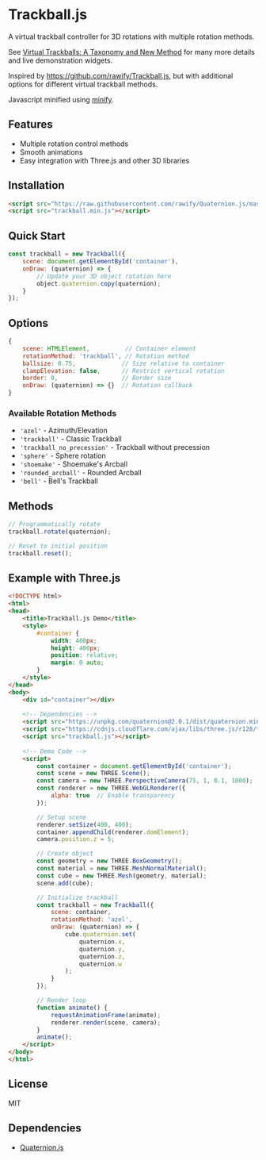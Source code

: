 # Trackball.js

A virtual trackball controller for 3D rotations with multiple rotation methods.

See [Virtual Trackballs: A Taxonomy and New Method](https://theshamblog.com/virtual-trackballs-a-taxonomy-and-new-method/) for many more details and live demonstration widgets.

Inspired by https://github.com/rawify/Trackball.js, but with additional options for different virtual trackball methods.

Javascript minified using [minify](https://github.com/tdewolff/minify/tree/master).

## Features
- Multiple rotation control methods
- Smooth animations
- Easy integration with Three.js and other 3D libraries

## Installation

```html
<script src="https://raw.githubusercontent.com/rawify/Quaternion.js/master/quaternion.min.js"></script>
<script src="trackball.min.js"></script>
```

## Quick Start

```javascript
const trackball = new Trackball({
    scene: document.getElementById('container'),
    onDraw: (quaternion) => {
        // Update your 3D object rotation here
        object.quaternion.copy(quaternion);
    }
});
```

## Options

```javascript
{
    scene: HTMLElement,          // Container element
    rotationMethod: 'trackball', // Rotation method
    ballsize: 0.75,             // Size relative to container
    clampElevation: false,      // Restrict vertical rotation
    border: 0,                  // Border size
    onDraw: (quaternion) => {}  // Rotation callback
}
```

### Available Rotation Methods
- `'azel'` - Azimuth/Elevation
- `'trackball'` - Classic Trackball
- `'trackball_no_precession'` - Trackball without precession
- `'sphere'` - Sphere rotation
- `'shoemake'` - Shoemake's Arcball
- `'rounded_arcball'` - Rounded Arcball
- `'bell'` - Bell's Trackball

## Methods

```javascript
// Programmatically rotate
trackball.rotate(quaternion);

// Reset to initial position
trackball.reset();
```

## Example with Three.js
```html
<!DOCTYPE html>
<html>
<head>
    <title>Trackball.js Demo</title>
    <style>
        #container {
            width: 400px;
            height: 400px;
            position: relative;
            margin: 0 auto;
        }
    </style>
</head>
<body>
    <div id="container"></div>
    
    <!-- Dependencies -->
    <script src="https://unpkg.com/quaternion@2.0.1/dist/quaternion.min.js"></script>
    <script src="https://cdnjs.cloudflare.com/ajax/libs/three.js/r128/three.min.js"></script>
    <script src="trackball.js"></script>
    
    <!-- Demo Code -->
    <script>
        const container = document.getElementById('container');
        const scene = new THREE.Scene();
        const camera = new THREE.PerspectiveCamera(75, 1, 0.1, 1000);
        const renderer = new THREE.WebGLRenderer({
            alpha: true  // Enable transparency
        });

        // Setup scene
        renderer.setSize(400, 400);
        container.appendChild(renderer.domElement);
        camera.position.z = 5;

        // Create object
        const geometry = new THREE.BoxGeometry();
        const material = new THREE.MeshNormalMaterial();
        const cube = new THREE.Mesh(geometry, material);
        scene.add(cube);

        // Initialize trackball
        const trackball = new Trackball({
            scene: container,
            rotationMethod: 'azel',
            onDraw: (quaternion) => {
                cube.quaternion.set(
                    quaternion.x,
                    quaternion.y,
                    quaternion.z,
                    quaternion.w
                );
            }
        });

        // Render loop
        function animate() {
            requestAnimationFrame(animate);
            renderer.render(scene, camera);
        }
        animate();
    </script>
</body>
</html>
```

## License
MIT

## Dependencies
- [Quaternion.js](https://github.com/rawify/Quaternion.js)
